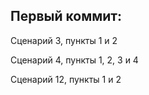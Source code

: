 ## Первый коммит:

Сценарий 3, пункты 1 и 2

Сценарий 4, пункты 1, 2, 3 и 4

Сценарий 12, пункты 1 и 2